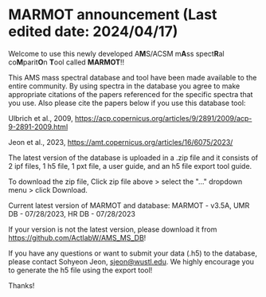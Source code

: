 # MARMOT announcement (Last edited date: 2024/04/17)

Welcome to use this newly developed A**M**S/ACSM m**A**ss spect**R**al co**M**parit**O**n **T**ool called **MARMOT**!!

This AMS mass spectral database and tool have been made available to the entire community. By using spectra in the database you agree to make appropriate citations of the papers referenced for the specific spectra that you use. 
Also please cite the papers below  if you use this database tool: 

Ulbrich et al., 2009, https://acp.copernicus.org/articles/9/2891/2009/acp-9-2891-2009.html

Jeon et al., 2023, https://amt.copernicus.org/articles/16/6075/2023/

The latest version of the database is uploaded in a .zip file and it consists of 2 ipf files, 1 h5 file, 1 pxt file, a user guide, and an h5 file export tool guide. 

To download the zip file, Click zip file above > select the "…" dropdown menu > click Download.

Current latest version of MARMOT and database: MARMOT - v3.5A, UMR DB - 07/28/2023, HR DB - 07/28/2023

If your version is not the latest version, please download it from https://github.com/ActlabW/AMS_MS_DB!

If you have any questions or want to submit your data (.h5) to the database, please contact Sohyeon Jeon, sjeon@wustl.edu. We highly encourage you to generate the h5 file using the export tool!

Thanks!
